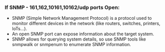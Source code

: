 ### If SNMP - 161,162,10161,10162/udp ports Open:
- SNMP (Simple Network Management Protocol) is a protocol used to monitor different devices in the network (like routers, switches, printers, IoTs...).
- An open SNMP port can expose information about the target system. 
- SNMP allows for querying system details, so use SNMP tools like snmpwalk or snmpenum to enumerate SNMP information.

